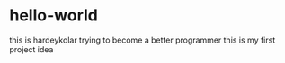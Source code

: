 # hello-world
this is hardeykolar 
trying to become a better programmer
this is my first project idea
